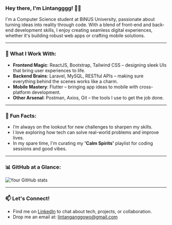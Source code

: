 ### Hey there, I'm Lintangggg! 👨‍💻

I'm a Computer Science student at BINUS University, passionate about turning ideas into reality through code. With a blend of front-end and back-end development skills, I enjoy creating seamless digital experiences, whether it's building robust web apps or crafting mobile solutions.

---

### 🔧 What I Work With:
- **Frontend Magic**: ReactJS, Bootstrap, Tailwind CSS – designing sleek UIs that bring user experiences to life.
- **Backend Brains**: Laravel, MySQL, RESTful APIs – making sure everything behind the scenes works like a charm.
- **Mobile Mastery**: Flutter – bringing app ideas to mobile with cross-platform development.
- **Other Arsenal**: Postman, Axios, Git – the tools I use to get the job done.

---

### 🌱 Fun Facts:
- I’m always on the lookout for new challenges to sharpen my skills.
- I love exploring how tech can solve real-world problems and improve lives.
- In my spare time, I'm curating my **'Calm Spirits'** playlist for coding sessions and good vibes.

---

### 📊 GitHub at a Glance:
![Your GitHub stats](https://github-readme-stats.vercel.app/api?username=Lintanggg&show_icons=true&theme=merko)

---

### 📫 Let's Connect!
- Find me on [LinkedIn](https://www.linkedin.com/in/lintang-anggowoyuono-749328286/) to chat about tech, projects, or collaboration.
- Drop me an email at: lintanganggowo@gmail.com
